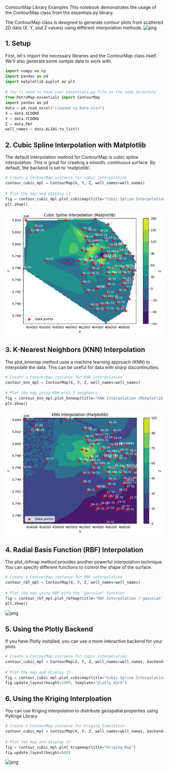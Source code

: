 ContourMap Library Examples
This notebook demonstrates the usage of the ContourMap class from the essentials.py library.

The ContourMap class is designed to generate contour plots from scattered 2D data (X, Y, and Z values) using different interpolation methods.
![png](https://raw.github.com/Nashat90/PetroMap/main/ContourMapUsage_files/All.png)
## 1. Setup
First, let's import the necessary libraries and the ContourMap class itself. We'll also generate some sample data to work with.


```python
import numpy as np
import pandas as pd
import matplotlib.pyplot as plt

# You'll need to have your essentials.py file in the same directory
from PetroMap.essentials import ContourMap
import pandas as pd
data = pd.read_excel("cleaned xy data.xlsx")
X = data.XCOORD
Y = data.YCOORD
Z = data.PAY
well_names = data.ALIAS.to_list()
```

## 2. Cubic Spline Interpolation with Matplotlib
The default interpolation method for ContourMap is cubic spline interpolation. This is great for creating a smooth, continuous surface. By default, the backend is set to 'matplotlib'.


```python
# Create a ContourMap instance for cubic interpolation
contour_cubic_mpl = ContourMap(X, Y, Z, well_names=well_names)

# Plot the map and display it
fig = contour_cubic_mpl.plot_cubicmap(title="Cubic Spline Interpolation (Matplotlib)")
plt.show()
```


    
![png](https://raw.githubusercontent.com/Nashat90/PetroMap/main/ContourMapUsage_files/ContourMapUsage_3_0.png)
    


## 3. K-Nearest Neighbors (KNN) Interpolation
The plot_knnmap method uses a machine learning approach (KNN) to interpolate the data. This can be useful for data with sharp discontinuities.


```python
# Create a ContourMap instance for KNN interpolation
contour_knn_mpl = ContourMap(X, Y, Z, well_names=well_names)

# Plot the map using KNN with 5 neighbors
fig = contour_knn_mpl.plot_knnmap(title="KNN Interpolation (Matplotlib)", n_neighbors=5)
plt.show()

```


    
![png](https://raw.githubusercontent.com/Nashat90/PetroMap/main/ContourMapUsage_files/ContourMapUsage_5_0.png)
    


## 4. Radial Basis Function (RBF) Interpolation
The plot_rbfmap method provides another powerful interpolation technique. You can specify different functions to control the shape of the surface.


```python
# Create a ContourMap instance for RBF interpolation
contour_rbf_mpl = ContourMap(X, Y, Z, well_names=well_names)

# Plot the map using RBF with the 'gaussian' function
fig = contour_rbf_mpl.plot_rbfmap(title="RBF Interpolation ('gaussian' function)", function='gaussian')
plt.show()

```


    
![png](https://raw.github.com/Nashat90/PetroMap/main/ContourMapUsage_files/ContourMapUsage_7_0.png)
    


## 5. Using the Plotly Backend
If you have Plotly installed, you can use a more interactive backend for your plots.


```python
# Create a ContourMap instance for cubic interpolation
contour_cubic_mpl = ContourMap(X, Y, Z, well_names=well_names, backend="plotly")

# Plot the map and display it
fig = contour_cubic_mpl.plot_cubicmap(title="Cubic Spline Interpolation (Matplotlib)")
fig.update_layout(height=1000, template="plotly_dark")
```



## 6. Using the Kriging Interploation
You can use Kriging interpolation to distribute geospatial properties using PyKrige Library
```python
# Create a ContourMap instance for Kriging Simulation
contour_cubic_mpl = ContourMap(X, Y, Z, well_names=well_names, backend="plotly")

# Plot the map and display it
fig = contour_cubic_mpl.plot_krigemap(title="Kriging Map")
fig.update_layout(height=800)

```
![png](https://raw.github.com/Nashat90/PetroMap/main/ContourMapUsage_files/Krige.png)
